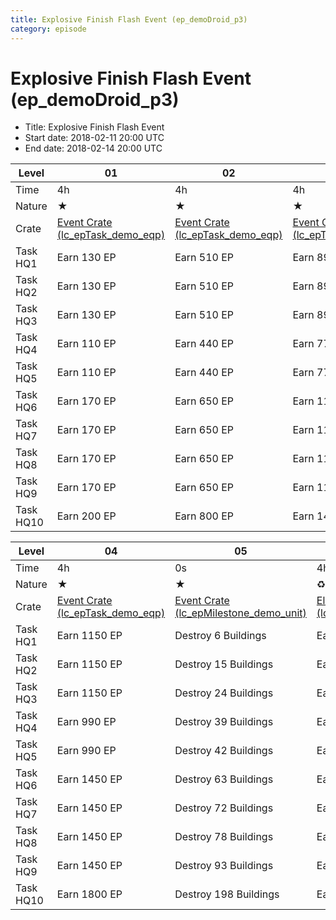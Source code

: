 ```yaml
---
title: Explosive Finish Flash Event (ep_demoDroid_p3)
category: episode
---
```


# Explosive Finish Flash Event (ep_demoDroid_p3)



  * Title: Explosive Finish Flash Event
  * Start date: 2018-02-11 20:00 UTC
  * End date: 2018-02-14 20:00 UTC

|Level    |01                                                         |02                                                         |03                                                         |
|---------|-----------------------------------------------------------|-----------------------------------------------------------|-----------------------------------------------------------|
|Time     |4h                                                         |4h                                                         |4h                                                         |
|Nature   |★                                                          |★                                                          |★                                                          |
|Crate    |[Event Crate (lc_epTask_demo_eqp)](lc_epTask_demo_eqp.html)|[Event Crate (lc_epTask_demo_eqp)](lc_epTask_demo_eqp.html)|[Event Crate (lc_epTask_demo_eqp)](lc_epTask_demo_eqp.html)|
|Task HQ1 |Earn 130 EP                                                |Earn 510 EP                                                |Earn 890 EP                                                |
|Task HQ2 |Earn 130 EP                                                |Earn 510 EP                                                |Earn 890 EP                                                |
|Task HQ3 |Earn 130 EP                                                |Earn 510 EP                                                |Earn 890 EP                                                |
|Task HQ4 |Earn 110 EP                                                |Earn 440 EP                                                |Earn 770 EP                                                |
|Task HQ5 |Earn 110 EP                                                |Earn 440 EP                                                |Earn 770 EP                                                |
|Task HQ6 |Earn 170 EP                                                |Earn 650 EP                                                |Earn 1130 EP                                               |
|Task HQ7 |Earn 170 EP                                                |Earn 650 EP                                                |Earn 1130 EP                                               |
|Task HQ8 |Earn 170 EP                                                |Earn 650 EP                                                |Earn 1130 EP                                               |
|Task HQ9 |Earn 170 EP                                                |Earn 650 EP                                                |Earn 1130 EP                                               |
|Task HQ10|Earn 200 EP                                                |Earn 800 EP                                                |Earn 1400 EP                                               |


|Level    |04                                                         |05                                                                     |06                                                                 |
|---------|-----------------------------------------------------------|-----------------------------------------------------------------------|-------------------------------------------------------------------|
|Time     |4h                                                         |0s                                                                     |4h                                                                 |
|Nature   |★                                                          |★                                                                      |♻                                                                  |
|Crate    |[Event Crate (lc_epTask_demo_eqp)](lc_epTask_demo_eqp.html)|[Event Crate (lc_epMilestone_demo_unit)](lc_epMilestone_demo_unit.html)|[Elite Event Crate (lc_epGrind_demo_eqp)](lc_epGrind_demo_eqp.html)|
|Task HQ1 |Earn 1150 EP                                               |Destroy 6 Buildings                                                    |Earn 140 EP                                                        |
|Task HQ2 |Earn 1150 EP                                               |Destroy 15 Buildings                                                   |Earn 280 EP                                                        |
|Task HQ3 |Earn 1150 EP                                               |Destroy 24 Buildings                                                   |Earn 280 EP                                                        |
|Task HQ4 |Earn 990 EP                                                |Destroy 39 Buildings                                                   |Earn 360 EP                                                        |
|Task HQ5 |Earn 990 EP                                                |Destroy 42 Buildings                                                   |Earn 240 EP                                                        |
|Task HQ6 |Earn 1450 EP                                               |Destroy 63 Buildings                                                   |Earn 360 EP                                                        |
|Task HQ7 |Earn 1450 EP                                               |Destroy 72 Buildings                                                   |Earn 240 EP                                                        |
|Task HQ8 |Earn 1450 EP                                               |Destroy 78 Buildings                                                   |Earn 240 EP                                                        |
|Task HQ9 |Earn 1450 EP                                               |Destroy 93 Buildings                                                   |Earn 360 EP                                                        |
|Task HQ10|Earn 1800 EP                                               |Destroy 198 Buildings                                                  |Earn 450 EP                                                        |



